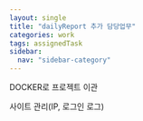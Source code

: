 ```yaml
---
layout: single
title: "dailyReport 추가 담당업무"
categories: work
tags: assignedTask
sidebar:
  nav: "sidebar-category"
---
```


DOCKER로 프로젝트 이관

사이트 관리(IP, 로그인 로그)
